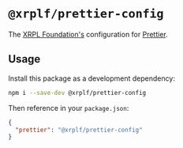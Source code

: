 # `@xrplf/prettier-config`

The [XRPL Foundation's](https://xrpl.org) configuration for [Prettier](https://prettier.io).

## Usage

Install this package as a development dependency:

```bash
npm i --save-dev @xrplf/prettier-config
```

Then reference in your `package.json`:

```json
{
  "prettier": "@xrplf/prettier-config"
}
```

